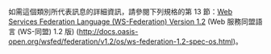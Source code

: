 如需這個類別所代表訊息的詳細資訊，請參閱下列規格的第 13 節：[Web Services Federation Language (WS-Federation) Version 1.2](http://docs.oasis-open.org/wsfed/federation/v1.2/os/ws-federation-1.2-spec-os.html) (Web 服務同盟語言 (WS-同盟) 1.2 版) (http://docs.oasis-open.org/wsfed/federation/v1.2/os/ws-federation-1.2-spec-os.html)。
